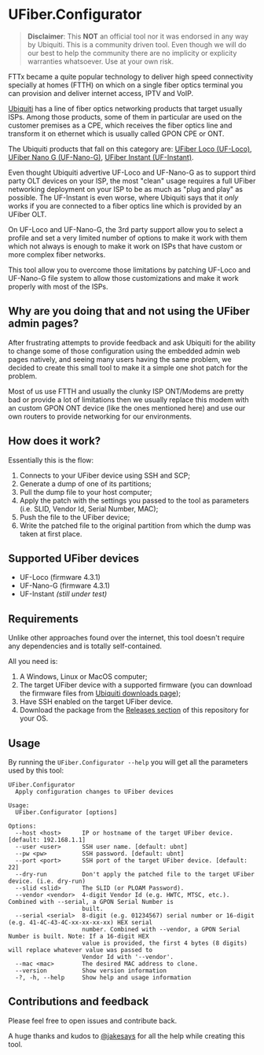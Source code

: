 # UFiber.Configurator

> **Disclaimer**: This **NOT** an official tool nor it was endorsed in any way by Ubiquiti. This is a community driven tool. Even though we will do our best to help the community there are no implicity or explicity warranties whatsoever. Use at your own risk.

FTTx became a quite popular technology to deliver high speed connectivity specially at homes (FTTH) on which on a single fiber optics terminal you can provision and deliver internet access, IPTV and VoIP. 

[Ubiquiti](https://www.ui.com) has a line of fiber optics networking products that target usually ISPs. Among those products, some of them in particular are used on the customer premises as a CPE, which receives the fiber optics line and transform it on ethernet which is usually called GPON CPE or ONT. 

The Ubiquiti products that fall on this category are: [UFiber Loco (UF-Loco)](https://www.ui.com/ufiber/ufiber-loco/), [UFiber Nano G (UF-Nano-G)](https://www.ui.com/ufiber/ufiber-nano-g/), [UFiber Instant (UF-Instant)](https://store.ui.com/collections/operator-ufiber/products/uf-instant). 

Even thought Ubiquiti advertive UF-Loco and UF-Nano-G as to support third party OLT devices on your ISP, the most "clean" usage requires a full UFiber networking deployment on your ISP to be as much as "plug and play" as possible. The UF-Instant is even worse, where Ubiquiti says that it *only* works if you are connected to a fiber optics line which is provided by an UFiber OLT.

On UF-Loco and UF-Nano-G, the 3rd party support allow you to select a profile and set a very limited number of options to make it work with them which not always is enough to make it work on ISPs that have custom or more complex fiber networks.

This tool allow you to overcome those limitations by patching UF-Loco and UF-Nano-G file system to allow those customizations and make it work properly with most of the ISPs.

## Why are you doing that and not using the UFiber admin pages?

After frustrating attempts to provide feedback and ask Ubiquiti for the ability to change some of those configuration using the embedded admin web pages natively, and seeing many users having the same problem, we decided to create this small tool to make it a simple one shot patch for the problem.

Most of us use FTTH and usually the clunky ISP ONT/Modems are pretty bad or provide a lot of limitations then we usually replace this modem with an custom GPON ONT device (like the ones mentioned here) and use our own routers to provide networking for our environments.

## How does it work?

Essentially this is the flow:
1. Connects to your UFiber device using SSH and SCP;
2. Generate a dump of one of its partitions;
3. Pull the dump file to your host computer;
4. Apply the patch with the settings you passed to the tool as parameters (i.e. SLID, Vendor Id, Serial Number, MAC);
5. Push the file to the UFiber device;
6. Write the patched file to the original partition from which the dump was taken at first place.

## Supported UFiber devices

- UF-Loco (firmware 4.3.1)
- UF-Nano-G (firmware 4.3.1)
- UF-Instant *(still under test)*

## Requirements

Unlike other approaches found over the internet, this tool doesn't require any dependencies and is totally self-contained. 

All you need is:

1. A Windows, Linux or MacOS computer;
2. The target UFiber device with a supported firmware (you can download the firmware files from [Ubiquiti downloads page](https://www.ui.com/download/#!ufiber));
3. Have SSH enabled on the target UFiber device.
4. Download the package from the [Releases section](https://github.com/Unifi-Tools/UFiber.Configurator/releases) of this repository for your OS.

## Usage

By running the `UFiber.Configurator --help` you will get all the parameters used by this tool:

```
UFiber.Configurator
  Apply configuration changes to UFiber devices

Usage:
  UFiber.Configurator [options]

Options:
  --host <host>      IP or hostname of the target UFiber device. [default: 192.168.1.1]
  --user <user>      SSH user name. [default: ubnt]
  --pw <pw>          SSH password. [default: ubnt]
  --port <port>      SSH port of the target UFiber device. [default: 22]
  --dry-run          Don't apply the patched file to the target UFiber device. (i.e. dry-run)
  --slid <slid>      The SLID (or PLOAM Password).
  --vendor <vendor>  4-digit Vendor Id (e.g. HWTC, MTSC, etc.). Combined with --serial, a GPON Serial Number is 
                     built.
  --serial <serial>  8-digit (e.g. 01234567) serial number or 16-digit (e.g. 41-4C-43-4C-xx-xx-xx-xx) HEX serial 
                     number. Combined with --vendor, a GPON Serial Number is built. Note: If a 16-digit HEX 
                     value is provided, the first 4 bytes (8 digits) will replace whatever value was passed to 
                     Vendor Id with '--vendor'.
  --mac <mac>        The desired MAC address to clone.
  --version          Show version information
  -?, -h, --help     Show help and usage information
```

## Contributions and feedback

Please feel free to open issues and contribute back.

A huge thanks and kudos to [@jakesays](https://github.com/jakesays) for all the help while creating this tool.
